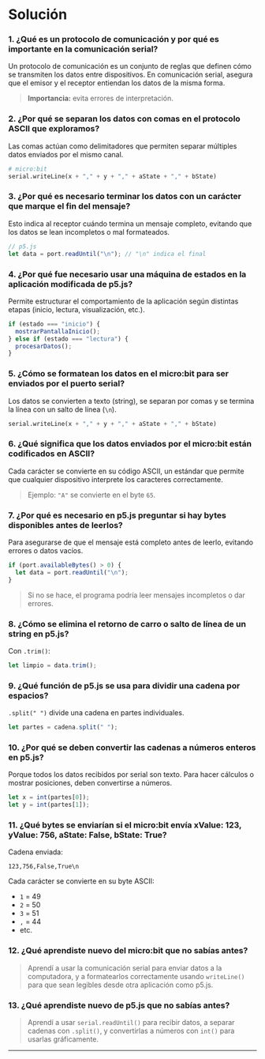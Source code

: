 # Solución

### 1. ¿Qué es un protocolo de comunicación y por qué es importante en la comunicación serial?

Un protocolo de comunicación es un conjunto de reglas que definen cómo se transmiten los datos entre dispositivos. En comunicación serial, asegura que el emisor y el receptor entiendan los datos de la misma forma.  
> **Importancia:** evita errores de interpretación.

### 2. ¿Por qué se separan los datos con comas en el protocolo ASCII que exploramos?

Las comas actúan como delimitadores que permiten separar múltiples datos enviados por el mismo canal.  
```python
# micro:bit
serial.writeLine(x + "," + y + "," + aState + "," + bState)
```

### 3. ¿Por qué es necesario terminar los datos con un carácter que marque el fin del mensaje?

Esto indica al receptor cuándo termina un mensaje completo, evitando que los datos se lean incompletos o mal formateados.  
```javascript
// p5.js
let data = port.readUntil("\n"); // "\n" indica el final
```

### 4. ¿Por qué fue necesario usar una máquina de estados en la aplicación modificada de p5.js?

Permite estructurar el comportamiento de la aplicación según distintas etapas (inicio, lectura, visualización, etc.).  
```javascript
if (estado === "inicio") {
  mostrarPantallaInicio();
} else if (estado === "lectura") {
  procesarDatos();
}
```

### 5. ¿Cómo se formatean los datos en el micro:bit para ser enviados por el puerto serial?

Los datos se convierten a texto (string), se separan por comas y se termina la línea con un salto de línea (`\n`).  
```python
serial.writeLine(x + "," + y + "," + aState + "," + bState)
```

### 6. ¿Qué significa que los datos enviados por el micro:bit están codificados en ASCII?

Cada carácter se convierte en su código ASCII, un estándar que permite que cualquier dispositivo interprete los caracteres correctamente.  
> Ejemplo: `"A"` se convierte en el byte `65`.

### 7. ¿Por qué es necesario en p5.js preguntar si hay bytes disponibles antes de leerlos?

Para asegurarse de que el mensaje está completo antes de leerlo, evitando errores o datos vacíos.  
```javascript
if (port.availableBytes() > 0) {
  let data = port.readUntil("\n");
}
```

>  Si no se hace, el programa podría leer mensajes incompletos o dar errores.

### 8. ¿Cómo se elimina el retorno de carro o salto de línea de un string en p5.js?

Con `.trim()`:
```javascript
let limpio = data.trim();
```

### 9. ¿Qué función de p5.js se usa para dividir una cadena por espacios?

`.split(" ")` divide una cadena en partes individuales.  
```javascript
let partes = cadena.split(" ");
```

### 10. ¿Por qué se deben convertir las cadenas a números enteros en p5.js?

Porque todos los datos recibidos por serial son texto. Para hacer cálculos o mostrar posiciones, deben convertirse a números.  
```javascript
let x = int(partes[0]);
let y = int(partes[1]);
```

### 11. ¿Qué bytes se enviarían si el micro:bit envía xValue: 123, yValue: 756, aState: False, bState: True?

Cadena enviada:  
```
123,756,False,True\n
```

Cada carácter se convierte en su byte ASCII:  
- `1` = 49  
- `2` = 50  
- `3` = 51  
- `,` = 44  
- etc.

### 12. ¿Qué aprendiste nuevo del micro:bit que no sabías antes?

> Aprendí a usar la comunicación serial para enviar datos a la computadora, y a formatearlos correctamente usando `writeLine()` para que sean legibles desde otra aplicación como p5.js.


### 13. ¿Qué aprendiste nuevo de p5.js que no sabías antes?

> Aprendí a usar `serial.readUntil()` para recibir datos, a separar cadenas con `.split()`, y convertirlas a números con `int()` para usarlas gráficamente.

---
